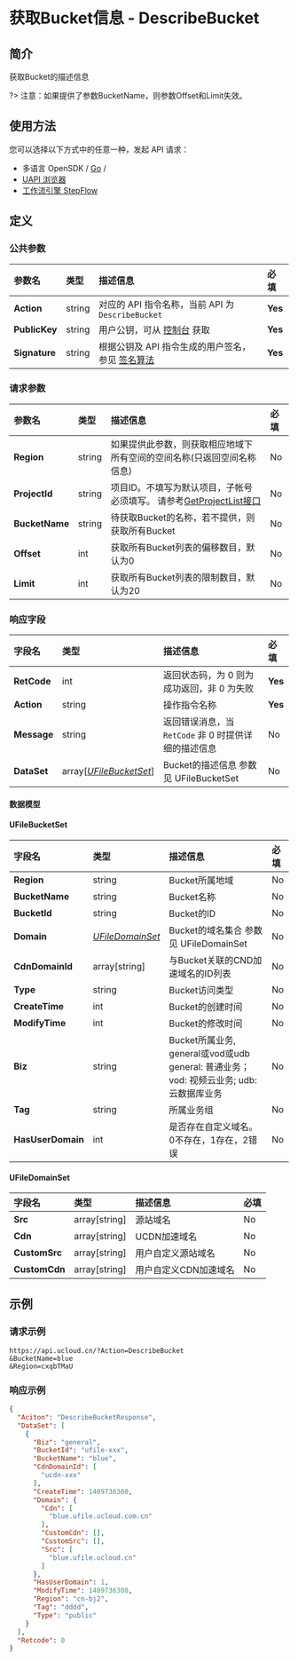 # 获取Bucket信息 - DescribeBucket

## 简介

获取Bucket的描述信息

?> 注意：如果提供了参数BucketName，则参数Offset和Limit失效。




## 使用方法

您可以选择以下方式中的任意一种，发起 API 请求：
- 多语言 OpenSDK / [Go](https://github.com/ucloud/ucloud-sdk-go) /
- [UAPI 浏览器](https://console.ucloud.cn/uapi/detail?id=DescribeBucket)
- [工作流引擎 StepFlow](https://console.ucloud.cn/stepflow/manage/)


## 定义

### 公共参数

| 参数名 | 类型 | 描述信息 | 必填 |
|:---|:---|:---|:---|
| **Action**     | string  | 对应的 API 指令名称，当前 API 为 `DescribeBucket`                        | **Yes** |
| **PublicKey**  | string  | 用户公钥，可从 [控制台](https://console.ucloud.cn/uapi/apikey) 获取                                             | **Yes** |
| **Signature**  | string  | 根据公钥及 API 指令生成的用户签名，参见 [签名算法](api/summary/signature.md)  | **Yes** |

### 请求参数

| 参数名 | 类型 | 描述信息 | 必填 |
|:---|:---|:---|:---|
| **Region** | string | 如果提供此参数，则获取相应地域下所有空间的空间名称(只返回空间名称信息) |No|
| **ProjectId** | string | 项目ID。不填写为默认项目，子帐号必须填写。 请参考[GetProjectList接口](api/summary/get_project_list) |No|
| **BucketName** | string | 待获取Bucket的名称，若不提供，则获取所有Bucket |No|
| **Offset** | int | 获取所有Bucket列表的偏移数目，默认为0 |No|
| **Limit** | int | 获取所有Bucket列表的限制数目，默认为20 |No|

### 响应字段

| 字段名 | 类型 | 描述信息 | 必填 |
|:---|:---|:---|:---|
| **RetCode** | int | 返回状态码，为 0 则为成功返回，非 0 为失败 |**Yes**|
| **Action** | string | 操作指令名称 |**Yes**|
| **Message** | string | 返回错误消息，当 `RetCode` 非 0 时提供详细的描述信息 |No|
| **DataSet** | array[[*UFileBucketSet*](#UFileBucketSet)] | Bucket的描述信息 参数见 UFileBucketSet |No|

#### 数据模型


#### UFileBucketSet

| 字段名 | 类型 | 描述信息 | 必填 |
|:---|:---|:---|:---|
| **Region** | string | Bucket所属地域 |No|
| **BucketName** | string | Bucket名称 |No|
| **BucketId** | string | Bucket的ID |No|
| **Domain** | [*UFileDomainSet*](#UFileDomainSet) | Bucket的域名集合 参数见 UFileDomainSet |No|
| **CdnDomainId** | array[string] | 与Bucket关联的CND加速域名的ID列表 |No|
| **Type** | string | Bucket访问类型 |No|
| **CreateTime** | int | Bucket的创建时间 |No|
| **ModifyTime** | int | Bucket的修改时间 |No|
| **Biz** | string | Bucket所属业务, general或vod或udb general: 普通业务； vod: 视频云业务; udb: 云数据库业务 |No|
| **Tag** | string | 所属业务组 |No|
| **HasUserDomain** | int | 是否存在自定义域名。0不存在，1存在，2错误 |No|

#### UFileDomainSet

| 字段名 | 类型 | 描述信息 | 必填 |
|:---|:---|:---|:---|
| **Src** | array[string] | 源站域名 |No|
| **Cdn** | array[string] | UCDN加速域名 |No|
| **CustomSrc** | array[string] | 用户自定义源站域名 |No|
| **CustomCdn** | array[string] | 用户自定义CDN加速域名 |No|

## 示例

### 请求示例
    
```
https://api.ucloud.cn/?Action=DescribeBucket
&BucketName=blue
&Region=cxqbTMaU
```

### 响应示例
    
```json
{
  "Aciton": "DescribeBucketResponse",
  "DataSet": [
    {
      "Biz": "general",
      "BucketId": "ufile-xxx",
      "BucketName": "blue",
      "CdnDomainId": [
        "ucdn-xxx"
      ],
      "CreateTime": 1409736300,
      "Domain": {
        "Cdn": [
          "blue.ufile.ucloud.com.cn"
        ],
        "CustomCdn": [],
        "CustomSrc": [],
        "Src": [
          "blue.ufile.ucloud.cn"
        ]
      },
      "HasUserDomain": 1,
      "ModifyTime": 1409736300,
      "Region": "cn-bj2",
      "Tag": "dddd",
      "Type": "public"
    }
  ],
  "Retcode": 0
}
```





